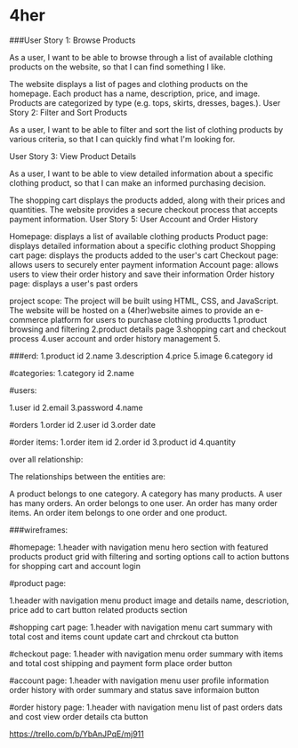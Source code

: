 # 4her

###User Story 1: Browse Products

As a user, I want to be able to browse through a list of available clothing products on the website, so that I can find something I like.

The website displays a list of pages and clothing products on the homepage.
Each product has a name, description, price, and image.
Products are categorized by type (e.g. tops, skirts, dresses, bages.).
User Story 2: Filter and Sort Products

As a user, I want to be able to filter and sort the list of clothing products by various criteria, so that I can quickly find what I'm looking for.

User Story 3: View Product Details

As a user, I want to be able to view detailed information about a specific clothing product, so that I can make an informed purchasing decision.

The shopping cart displays the products added, along with their prices and quantities.
The website provides a secure checkout process that accepts payment information.
User Story 5: User Account and Order History

Homepage: displays a list of available clothing products
Product page: displays detailed information about a specific clothing product
Shopping cart page: displays the products added to the user's cart
Checkout page: allows users to securely enter payment information
Account page: allows users to view their order history and save their information
Order history page: displays a user's past orders

project scope:
The project will be built using HTML, CSS, and JavaScript. The website will be hosted on a (4her)website aimes to provide an e-commerce platform for users to purchase clothing productts
1.product browsing and filtering
2.product details page
3.shopping cart and checkout process
4.user account and order history management
5.

###erd:
1.product id
2.name
3.description
4.price
5.image
6.category id

#categories:
1.category id
2.name

#users:

1.user id
2.email
3.password
4.name

#orders
1.order id
2.user id
3.order date

#order items:
1.order item id
2.order id
3.product id
4.quantity

over all relationship:

The relationships between the entities are:

A product belongs to one category.
A category has many products.
A user has many orders.
An order belongs to one user.
An order has many order items.
An order item belongs to one order and one product.


###wireframes:

#homepage:
1.header with navigation menu
hero section with featured products
product grid with filtering and sorting options
call to action buttons for shopping cart and account login


#product page:

1.header with navigation menu
product  image and details  name, descriotion, price
add to cart button 
related products section

#shopping cart page:
1.header with navigation menu
cart summary with total cost and items count
update cart and chrckout cta button

#checkout page:
1.header with navigation menu
order summary with items and total cost
shipping and payment form
place order button

#account page:
1.header with navigation menu
user profile information
order history with order summary and status
save informaion button

#order history page:
1.header with navigation menu
list of past orders dats and cost
view order details cta button

https://trello.com/b/YbAnJPqE/mj911